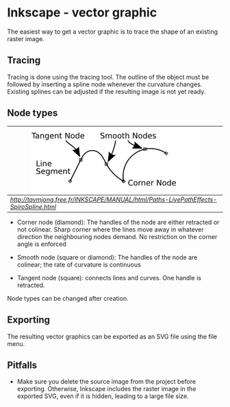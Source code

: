 # Inkscape - vector graphic

The easiest way to get a vector graphic is to trace the shape of an existing raster image.

## Tracing

Tracing is done using the tracing tool. The outline of the object must be followed by inserting a spline node whenever the curvature changes. Existing splines can be adjusted if the resulting image is not yet ready.

## Node types

|![](images/nodes.png)|
| ------------- |
|*http://tavmjong.free.fr/INKSCAPE/MANUAL/html/Paths-LivePathEffects-SpiroSpline.html*|


* Corner node (diamond): The handles of the node are either retracted or not colinear. Sharp corner where the lines move away in whatever direction the neighbouring nodes demand. No restriction on the corner angle is enforced
* Smooth node (square or diamond): The handles of the node are colinear; the rate of curvature is continuous

* Tangent node (square): connects lines and curves. One handle is retracted.

Node types can be changed after creation.

## Exporting

The resulting vector graphics can be exported as an SVG file using the file menu.

## Pitfalls

* Make sure you delete the source image from the project before exporting. Otherwise, Inkscape includes the raster image in the exported SVG, even if it is hidden, leading to a large file size.
